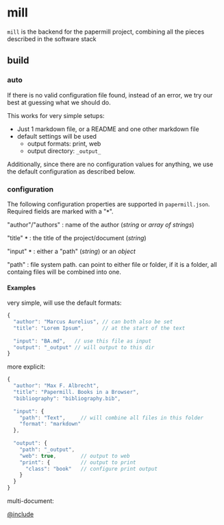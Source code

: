 # mill

`mill` is the backend for the papermill project, combining all the pieces described in the software stack


## build

### auto

If there is no valid configuration file found, instead of an error, 
we try our best at guessing what we should do.

This works for very simple setups:

- Just 1 markdown file, or a README and one other markdown file
- default settings will be used
    - output formats: print, web
    - output directory: `_output_`

Additionally, since there are no configuration values for anything, 
we use the default configuration as described below.

### configuration

The following configuration properties are supported in `papermill.json`.
Required fields are marked with a "**`*`**".

"author"/"authors"
:   name of the author (*string* or *array of strings*)

"title" **`*`**
:   the title of the project/document (*string*)

"input" **`*`**
:   either a "path" (*string*) or an *object*

"path"
:   file system path. can point to either file or folder, if it is a folder, all containg files will be combined into one.

#### Examples

very simple, will use the default formats: 

```js
{
  "author": "Marcus Aurelius", // can both also be set
  "title": "Lorem Ipsum",      // at the start of the text
  
  "input": "BA.md",   // use this file as input
  "output": "_output" // will output to this dir
}
```

more explicit:

```js
{
  "author": "Max F. Albrecht",
  "title": "Papermill. Books in a Browser",
  "bibliography": "bibliography.bib",
  
  "input": {
    "path": "Text",     // will combine all files in this folder
    "format": "markdown"
  },
  
  "output": {
    "path": "_output",
    "web": true,        // output to web
    "print": {          // output to print
      "class": "book"   // configure print output
    }
  }
}
```

multi-document:

[@include](../../../mill/examples/papermill_nts.json)


